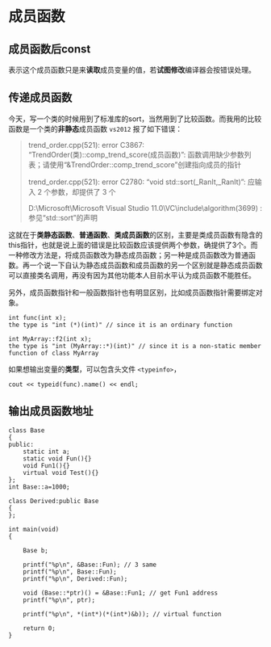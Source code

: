 # 成员函数

## 成员函数后const

表示这个成员函数只是来**读取**成员变量的值，若**试图修改**编译器会按错误处理。

## 传递成员函数

今天，写一个类的时候用到了标准库的sort，当然用到了比较函数。而我用的比较函数是一个类的**非静态**成员函数 `vs2012` 报了如下错误：

> trend_order.cpp(521): error C3867: “TrendOrder(类)::comp_trend_score(成员函数)”: 函数调用缺少参数列表；请使用“&TrendOrder::comp_trend_score”创建指向成员的指针
>
> trend_order.cpp(521): error C2780: “void std::sort(_RanIt,_RanIt)”: 应输入 2 个参数，却提供了 3 个
>
> D:\Microsoft\Microsoft Visual Studio 11.0\VC\include\algorithm(3699) : 参见“std::sort”的声明

这就在于**类静态函数**、**普通函数**、**类成员函数**的区别，主要是类成员函数有隐含的this指针，也就是说上面的错误是比较函数应该提供两个参数，确提供了3个。而一种修改方法是，将成员函数改为静态成员函数；另一种是成员函数改为普通函数。再一个说一下自认为静态成员函数和成员函数的另一个区别就是静态成员函数可以直接类名调用，再没有因为其他功能本人目前水平认为成员函数不能胜任。

另外，成员函数指针和一般函数指针也有明显区别，比如成员函数指针需要绑定对象。

```
int func(int x);
the type is "int (*)(int)" // since it is an ordinary function

int MyArray::f2(int x);
the type is "int (MyArray::*)(int)" // since it is a non-static member function of class MyArray
```

如果想输出变量的**类型**，可以包含头文件 `<typeinfo>`，

```
cout << typeid(func).name() << endl;
```

## 输出成员函数地址

```
class Base
{ 
public:
	static int a;
    static void Fun(){}
    void Fun1(){}
    virtual void Test(){}
}; 
int Base::a=1000; 

class Derived:public Base
{ 
}; 

int main(void) 
{

    Base b;

    printf("%p\n", &Base::Fun); // 3 same
    printf("%p\n", Base::Fun);
    printf("%p\n", Derived::Fun);

    void (Base::*ptr)() = &Base::Fun1; // get Fun1 address
    printf("%p\n", ptr);

    printf("%p\n", *(int*)(*(int*)&b)); // virtual function

    return 0; 
}
```